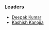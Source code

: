 ### Leaders

* [Deepak Kumar](mailto:deepak.kumar@owasp.org)
* [Kashish Kanojia](mailto:kashish.kanojia@owasp.org)
